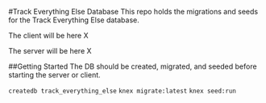 #Track Everything Else Database
This repo holds the migrations and seeds for the Track Everything Else database.

The client will be here X

The server will be here X

##Getting Started
The DB should be created, migrated, and seeded before starting the server or client.

```createdb track_everything_else```
```knex migrate:latest```
```knex seed:run```
